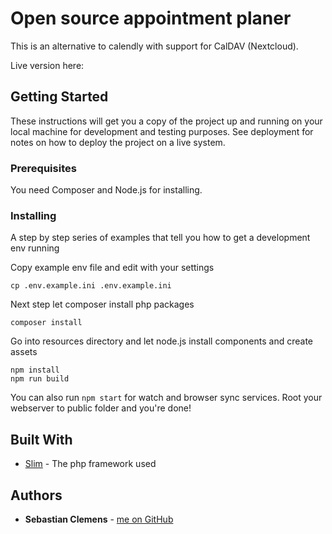 # Open source appointment planer

This is an alternative to calendly with support for CalDAV (Nextcloud).

Live version here: [](https://termin.sebastian-clemens.de)

## Getting Started

These instructions will get you a copy of the project up and running on your local machine for development and testing purposes. See deployment for notes on how to deploy the project on a live system.

### Prerequisites

You need Composer and Node.js for installing.

### Installing

A step by step series of examples that tell you how to get a development env running

Copy example env file and edit with your settings

```shell
cp .env.example.ini .env.example.ini
```

Next step let composer install php packages

```shell
composer install
```

Go into resources directory and let node.js install components and create assets

```shell
npm install
npm run build
```

You can also run `npm start` for watch and browser sync services. Root your webserver to public folder and you're done!

## Built With

* [Slim](https://github.com/slimphp/Slim) - The php framework used

## Authors

* **Sebastian Clemens** - [me on GitHub](https://github.com/sebclemens)
